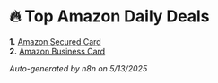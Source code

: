 # 🔥 Top Amazon Daily Deals

**1.** [Amazon Secured Card](https://www.amazon.com/dp/product/B084KP3NG6?tag=atomicdailyde-20)  
**2.** [Amazon Business Card](https://www.amazon.com/dp/B07984JN3L?tag=atomicdailyde-20)  

*Auto-generated by n8n on 5/13/2025*